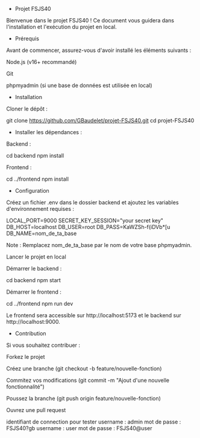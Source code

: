 - Projet FSJS40

Bienvenue dans le projet FSJS40 ! Ce document vous guidera dans l'installation et l'exécution du projet en local.

- Prérequis

Avant de commencer, assurez-vous d'avoir installé les éléments suivants :

Node.js (v16+ recommandé)

Git

phpmyadmin (si une base de données est utilisée en local)

- Installation

Cloner le dépôt :

git clone https://github.com/GBaudelet/projet-FSJS40.git
cd projet-FSJS40

- Installer les dépendances :

Backend :

cd backend
npm install

Frontend :

cd ../frontend
npm install

- Configuration

Créez un fichier .env dans le dossier backend et ajoutez les variables d'environnement requises :

LOCAL_PORT=9000
SECRET_KEY_SESSION="your secret key"
DB_HOST=localhost
DB_USER=root
DB_PASS=KaWZSh-f(iDVb\*[u
DB_NAME=nom_de_ta_base

Note : Remplacez nom_de_ta_base par le nom de votre base phpmyadmin.

Lancer le projet en local

Démarrer le backend :

cd backend
npm start

Démarrer le frontend :

cd ../frontend
npm run dev

Le frontend sera accessible sur http://localhost:5173 et le backend sur http://localhost:9000.

- Contribution

Si vous souhaitez contribuer :

Forkez le projet

Créez une branche (git checkout -b feature/nouvelle-fonction)

Commitez vos modifications (git commit -m "Ajout d'une nouvelle fonctionnalité")

Poussez la branche (git push origin feature/nouvelle-fonction)

Ouvrez une pull request

identifiant de connection pour tester
username : admin
mot de passe : FSJS40?gb
username : user
mot de passe : FSJS40@user
